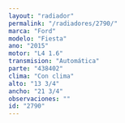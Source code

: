 ```yaml
---
layout: "radiador"
permalink: "/radiadores/2790/"
marca: "Ford"
modelo: "Fiesta"
ano: "2015"
motor: "L4 1.6"
transmision: "Automática"
parte: "438402"
clima: "Con clima"
alto: "13 3/4"
ancho: "21 3/4"
observaciones: ""
id: "2790"
---
```


